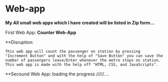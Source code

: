 # Web-app
**My All small web apps which I have created will be listed in Zip form...**

First Web App: **Counter Web-App**
  
  **Disruption:
    
    This web app will count the passenger on station by pressing "Increment Button" and with the help of "Save Button" you can save the number of passengers leave/Enter whenever the metro stops on station. This web app is made with the help off "HTML, CSS, and JavaScripts".
 
  
**Secound Web App: loading the progress /////....
